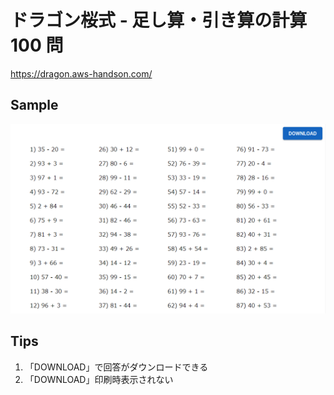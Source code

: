 # ドラゴン桜式 - 足し算・引き算の計算 100 問

https://dragon.aws-handson.com/

## Sample

![img](./docs/sample.png)

## Tips

1. 「DOWNLOAD」で回答がダウンロードできる
2. 「DOWNLOAD」印刷時表示されない
